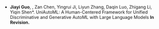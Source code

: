 - <strong>Jiayi Guo</strong>, , Zan Chen, Yingrui Ji, Liyun Zhang, Daqin Luo, Zhigang Li, Yiqin Shen*. UniAutoML: A Human-Centered Framework for Unified Discriminative and Generative AutoML with Large Language Models <strong>In Revision.</strong>



